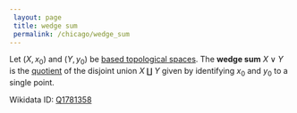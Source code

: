 ```yaml
---
 layout: page
 title: wedge sum
 permalink: /chicago/wedge_sum
---
```

Let $(X,x_0)$ and $(Y,y_0)$ be [based topological spaces](https://mathgloss.github.io/MathGloss/chicago/based_topological_space). The **wedge sum** $X\vee Y$ is the [quotient](https://mathgloss.github.io/MathGloss/chicago/quotient_of_topological_spaces) of the disjoint union $X\amalg Y$ given by identifying $x_0$ and $y_0$ to a single point. 

Wikidata ID: [Q1781358](https://www.wikidata.org/wiki/Q1781358)